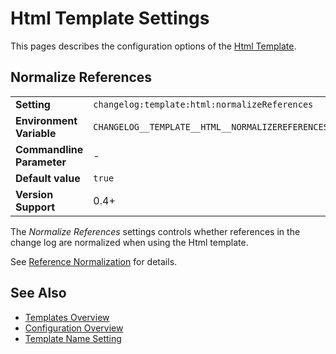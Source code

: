 <!--
  <auto-generated>
    The contents of this file were generated by a tool.
    Any changes to this file will be overwritten.
    To change the content of this file, edit 'html-template.md.scriban'
  </auto-generated>
-->
# Html Template Settings

This pages describes the configuration options of the [Html Template](../../templates.md#html-template).

## Normalize References

<table>
    <tr>
        <td><b>Setting</b></td>
        <td><code>changelog:template:html:normalizeReferences</code></td>
    </tr>
    <tr>
        <td><b>Environment Variable</b></td>
        <td><code>CHANGELOG__TEMPLATE__HTML__NORMALIZEREFERENCES</code></td>
    </tr>
    <tr>
        <td><b>Commandline Parameter</b></td>
        <td>-</td>
    </tr>
    <tr>
        <td><b>Default value</b></td>
        <td>
            <code>true</code>
        </td>
    </tr>
    <tr>
        <td><b>Version Support</b></td>
        <td>0.4+</td>
    </tr>
</table>

The *Normalize References* settings controls whether references in the change log are normalized when using the Html template.

See [Reference Normalization](../../auto-references.md#normalization) for details.

## See Also

- [Templates Overview](../../templates.md)
- [Configuration Overview](../../configuration.md)
- [Template Name Setting](./template-name.md)